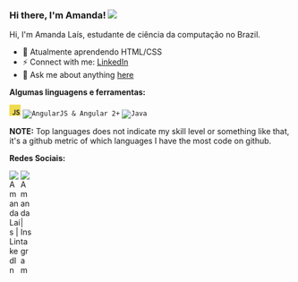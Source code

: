 ### Hi there, I'm Amanda!   <img width="40px" src="https://media.giphy.com/media/6qFTJz4fDRkdy/giphy.gif" /> 

Hi, I'm Amanda Laís, estudante de ciência da computação no Brazil. 	 
-  🔭  Atualmente aprendendo HTML/CSS 
-  ⚡  Connect with me: [LinkedIn](https://www.linkedin.com/in/amanda-laís/) 
-  💬  Ask me about anything [here](https://github.com/amndalsr/amndalsr/issues) 

**Algumas linguagens e ferramentas:** 

<code><img title="JS" height="20" 
src="https://raw.githubusercontent.com/voodootikigod/logo.js/master/js.png" alt="JavaScript" ></code> <code><img title="VueJs" height="20" 
title="AngularJS & Angular 2+" height="20" 
src="https://angular.io/assets/images/logos/angular/angular.svg" alt="AngularJS & Angular 2+"></code> <code><img title="Java" height="20" 
src="https://cdn.iconscout.com/icon/free/png-512/java-43-569305.png" alt="Java" ></code> 

**NOTE:** 
Top languages does not indicate my skill level or something like that, it's a github metric of which languages I have the most code on github.

**Redes Sociais:**

<a href="https://https://br.linkedin.com/in/amanda-laís-757ba9209?trk=people-guest_people_search-card/"> <img align="left" alt="Amanda Laís | LinkedIn" width="20px" src="https://image.flaticon.com/icons/png/512/174/174857.png" /> </a> 
<a href="https://www.instagram.com/amndalsr/"> <img align="left" alt="Amanda | Instagram" width="20px" src="https://upload.wikimedia.org/wikipedia/commons/thumb/a/a5/Instagram_icon.png/768px-Instagram_icon.png" /> </a>
